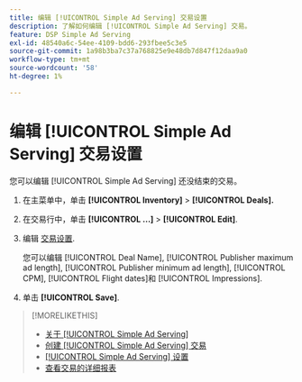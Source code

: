 ```yaml
---
title: 编辑 [!UICONTROL Simple Ad Serving] 交易设置
description: 了解如何编辑 [!UICONTROL Simple Ad Serving] 交易。
feature: DSP Simple Ad Serving
exl-id: 48540a6c-54ee-4109-bdd6-293fbee5c3e5
source-git-commit: 1a98b3ba7c37a768825e9e48db7d847f12daa9a0
workflow-type: tm+mt
source-wordcount: '58'
ht-degree: 1%

---
```


# 编辑 [!UICONTROL Simple Ad Serving] 交易设置

您可以编辑 [!UICONTROL Simple Ad Serving] 还没结束的交易。

1. 在主菜单中，单击 **[!UICONTROL Inventory]** > **[!UICONTROL Deals].**

1. 在交易行中，单击  **[!UICONTROL ...]** > **[!UICONTROL Edit]**.

1. 编辑 [交易设置](simple-deal-settings.md).

   您可以编辑 [!UICONTROL Deal Name], [!UICONTROL Publisher maximum ad length], [!UICONTROL Publisher minimum ad length], [!UICONTROL CPM], [!UICONTROL Flight dates]和 [!UICONTROL Impressions].

1. 单击 **[!UICONTROL Save]**.

>[!MORELIKETHIS]
>
>* [关于 [!UICONTROL Simple Ad Serving]](simple-deal-about.md)
>* [创建 [!UICONTROL Simple Ad Serving] 交易](simple-deal-create.md)
>* [[!UICONTROL Simple Ad Serving] 设置](simple-deal-settings.md)
>* [查看交易的详细报表](/help/dsp/inventory/deal-view-report.md)


<!-- add back when reimplemented:
>* [View Event-Tracking Pixels for a [!UICONTROL Simple Ad Serving] Deal](simple-deal-show-pixels.md)
-->
